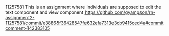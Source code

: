 11257581
This is an assignment where individuals are supposed to edit the text component
and view component
https://github.com/gyampson/rn-assignment2-11257581/commit/e38865f36428547fe632efa7313e3cb9415ced4a#commitcomment-142383105
